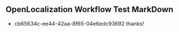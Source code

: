 ## OpenLocalization Workflow Test MarkDown
* cb65634c-ee44-42aa-8f65-04e6edc93692 thanks!

<!--HONumber=Aug16_HO1-->


